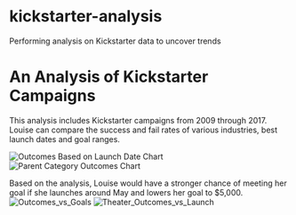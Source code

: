 # kickstarter-analysis
Performing analysis on Kickstarter data to uncover trends
# An Analysis of Kickstarter Campaigns
This analysis includes Kickstarter campaigns from 2009 through 2017. Louise can compare the success and fail rates of various industries, best launch dates and goal ranges.      

![Outcomes Based on Launch Date Chart](https://user-images.githubusercontent.com/114771735/194206149-8c8e8b11-804b-4edf-b6f5-69bf0cb4abcb.png)
![Parent Category Outcomes Chart](https://user-images.githubusercontent.com/114771735/194206163-c7437a30-767c-466e-9434-bce268588029.png)


Based on the analysis, Louise would have a stronger chance of meeting her goal if she launches around May and lowers her goal to $5,000. 
![Outcomes_vs_Goals](https://user-images.githubusercontent.com/114771735/194732397-1bbe4b94-af26-4ecd-bf59-c8869ab7ca1f.png)
![Theater_Outcomes_vs_Launch](https://user-images.githubusercontent.com/114771735/194732400-a388b5c2-b8e6-499a-bc1b-c3c6d9f2d13b.png)
